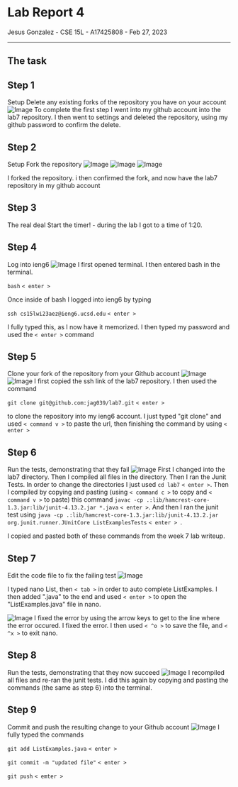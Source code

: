 # Lab Report 4
Jesus Gonzalez - CSE 15L - A17425808 - Feb 27, 2023

---

## The task
## Step 1
Setup Delete any existing forks of the repository you have on your account
![Image](lab4-1.png)
To complete the first step I went into my github account into the lab7 repository. I then went to settings and deleted the repository, using my github password to confirm the delete.
## Step 2
Setup Fork the repository
![Image](lab4-2.png)
![Image](lab4-3.png)
![Image](lab4-4.png)

I forked the repository. i then confirmed the fork, and now have the lab7 repository in my github account
## Step 3
The real deal Start the timer! - during the lab I got to a time of 1:20.
## Step 4
Log into ieng6
![Image](lab4-5.png)
I first opened terminal. I then entered bash in the terminal.

`bash` `< enter >`

Once inside of bash I logged into ieng6 by typing 

`ssh cs15lwi23aez@ieng6.ucsd.edu` `< enter >`

I fully typed this, as I now have it memorized.
I then typed my password and used the `< enter >` command

## Step 5
Clone your fork of the repository from your Github account
![Image](lab4-6.png)
![Image](lab4-7.png)
I first copied the ssh link of the lab7 repository. I then used the command 

`git clone git@github.com:jag039/lab7.git` `< enter >`

to clone the repository into my ieng6 account. I just typed "git clone" and used `< command v >` to paste the url, then finishing the command by using `< enter >`

## Step 6
Run the tests, demonstrating that they fail
![Image](lab4-8.png)
First I changed into the lab7 directory. Then I compiled all files in the directory. Then I ran the Junit Tests. In order to change the directories I just used `cd lab7` `< enter >`. Then I compiled by copying and pasting (using `< command c >` to copy and `< command v >` to paste) this command `javac -cp .:lib/hamcrest-core-1.3.jar:lib/junit-4.13.2.jar *.java` `< enter >`. And then I ran the junit test using `java -cp .:lib/hamcrest-core-1.3.jar:lib/junit-4.13.2.jar org.junit.runner.JUnitCore ListExamplesTests` `< enter > `.

I copied and pasted both of these commands from the week 7 lab writeup.

## Step 7
Edit the code file to fix the failing test
![Image](lab4-9.png)

I typed nano List, then `< tab >` in order to auto complete ListExamples. I then added ".java" to the end and used `< enter >` to open the "ListExamples.java" file in nano.

![Image](lab4-10.png)
I fixed the error by using the arrow keys to get to the line where the error occured. I fixed the error. I then used `< ^o >` to save the file, and `< ^x >` to exit nano.
 
## Step 8
Run the tests, demonstrating that they now succeed
![Image](lab4-11.png)
I recompiled all files and re-ran the junit tests. I did this again by copying and pasting the commands (the same as step 6) into the terminal.
 
## Step 9
Commit and push the resulting change to your Github account
![Image](lab4-12.png)
I fully typed the commands
 
`git add ListExamples.java` `< enter >`
 
`git commit -m "updated file"` `< enter >`
 
`git push` `< emter >`

 




